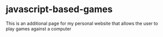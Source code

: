 # javascript-based-games
This is an additional page for my personal website that allows the user to play games against a computer
